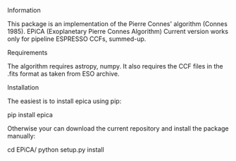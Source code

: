 Information

This package is an implementation of the Pierre Connes' algorithm (Connes 1985).
EPiCA (Exoplanetary Pierre Connes Algorithm)
Current version works only for pipeline ESPRESSO CCFs, summed-up.

Requirements

The algorithm requires astropy, numpy. 
It also requires the CCF files in the .fits format as taken from ESO archive.

Installation

The easiest is to install epica using pip:

pip install epica

Otherwise your can download the current repository and install the package manually:

cd EPiCA/
python setup.py install

